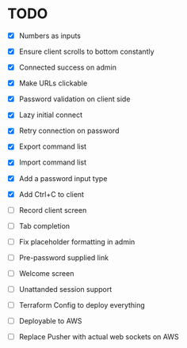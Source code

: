 # TODO

- [x] Numbers as inputs
- [x] Ensure client scrolls to bottom constantly
- [x] Connected success on admin
- [x] Make URLs clickable
- [x] Password validation on client side
- [x] Lazy initial connect
- [x] Retry connection on password
- [x] Export command list
- [x] Import command list
- [x] Add a password input type
- [x] Add Ctrl+C to client
- [ ] Record client screen
- [ ] Tab completion
- [ ] Fix placeholder formatting in admin
- [ ] Pre-password supplied link
- [ ] Welcome screen
- [ ] Unattanded session support
- [ ] Terraform Config to deploy everything
- [ ] Deployable to AWS
- [ ] Replace Pusher with actual web sockets on AWS

